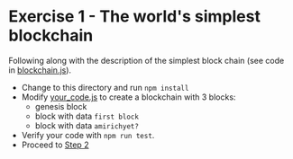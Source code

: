 Exercise 1 - The world's simplest blockchain
============================================

Following along with the description of the simplest block chain (see code in [blockchain.js](blockchain.js)).

- Change to this directory and run `npm install`
- Modify [your_code.js](/your_code.js) to create a blockchain with 3 blocks:
  - genesis block
  - block with data `first block`
  - block with data `amirichyet?`
- Verify your code with `npm run test`.
- Proceed to [Step 2](../02_brewchain)
